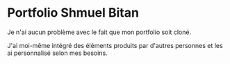 # Portfolio Shmuel Bitan

Je n'ai aucun problème avec le fait que mon portfolio soit cloné.

J'ai moi-même intégré des éléments produits par d'autres personnes et les ai personnalisé selon mes besoins.


